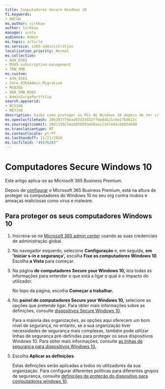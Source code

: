 ```yaml
---
title: Computadores Secure Windows 10
f1.keywords:
- NOCSH
ms.author: sirkkuw
author: Sirkkuw
manager: scotv
audience: Admin
ms.topic: article
ms.service: o365-administration
localization_priority: Normal
ms.collection:
- Adm_O365
- M365-subscription-management
- TRN_SMB
ms.custom:
- Adm_O365
- Core_O365Admin_Migration
- MSB365
- OKR_SMB_M365
- AdminSurgePortfolio
search.appverid:
- BCS160
- MET150
description: Saiba como proteger os PCs do Windows 10 depois de ter criado o Microsoft 365 Business Premium.
ms.openlocfilehash: 286393779eaa92d33432ff9ad4b21c0a1fb8612c
ms.sourcegitcommit: 20d1158c54a5058093eb8aac23d7e4dc68054688
ms.translationtype: MT
ms.contentlocale: pt-PT
ms.lasthandoff: 11/21/2020
ms.locfileid: "49376283"
---
```

# <a name="secure-windows-10-computers"></a>Computadores Secure Windows 10

Este artigo aplica-se ao Microsoft 365 Business Premium.

Depois de [configurar](set-up.md) o Microsoft 365 Business Premium, está na altura de proteger os computadores do Windows 10 no seu org contra roubos e ameaças maliciosas como vírus e malware.

## <a name="to-secure-your-windows-10-computers"></a>Para proteger os seus computadores Windows 10

1. Inscreva-se no [Microsoft 365 admin center](https://admin.microsoft.com) usando as suas credenciais de administração global. 
2. No navegador esquerdo, selecione **Configuração** e, em seguida, **em 'Iniciar s-in e segurança',** escolha **Fixe os computadores Windows 10**. Escolha **a Vista** para começar.
3. Na página **de computadores Secure your Windows 10,** leia todas as informações para entender o que está a ligar e qual é o impacto do utilizador.

    No topo da página, escolha **Começar a trabalhar.**

4. No **painel de computadores Secure your Windows 10,** selecione as opções que pretende ligar. Para obter mais informações sobre as definições, consulte [dispositivos Secure Windows 10](secure-windows-10-devices.md). 
    
    Para a maioria das organizações, as opções aqui oferecem um bom nível de segurança, no entanto, se a sua organização tiver necessidades de segurança mais complexas, também pode utilizar linhas de segurança pré-definidas para proteger os seus dispositivos Windows 10. Para obter mais informações, consulte [as linhas de segurança para dispositivos Windows 10.](https://docs.microsoft.com/mem/intune/protect/security-baselines)   

1. Escolha **Aplicar as definições**.

    Estas definições serão aplicadas a todos os utilizadores da sua organização. Para configurar diferentes políticas para diferentes grupos de segurança, consulte [definições de proteção do dispositivo para computadores windows 10](protection-settings-for-windows-10-pcs.md).